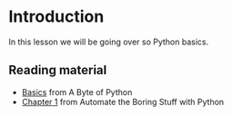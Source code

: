 # Introduction

In this lesson we will be going over so Python basics. 

## Reading material

* [Basics](http://python.swaroopch.com/basics.html) from A Byte of Python
* [Chapter 1](https://automatetheboringstuff.com/chapter1/) from Automate the Boring Stuff with Python
